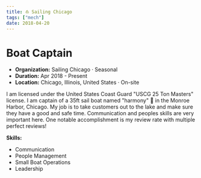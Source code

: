 ```yaml
---
title: ⛵ Sailing Chicago
tags: ["mech"]
date: 2018-04-20
---
```

# Boat Captain

- **Organization:** Sailing Chicago · Seasonal
- **Duration:** Apr 2018 - Present
- **Location:** Chicago, Illinois, United States · On-site

I am licensed under the United States Coast Guard "USCG 25 Ton Masters" license. I am captain of a 35ft sail boat named "harmony" 🌅 in the Monroe Harbor, Chicago. My job is to take customers out to the lake and make sure they have a good and safe time. Communication and peoples skills are very important here. One notable accomplishment is my review rate with multiple perfect reviews!

**Skills:**
- Communication
- People Management
- Small Boat Operations
- Leadership